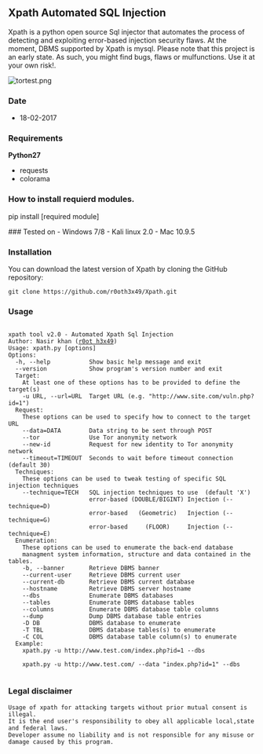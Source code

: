 ## Xpath Automated SQL Injection
<p>Xpath is a python open source Sql injector that automates the process of detecting and exploiting error-based injection security flaws. At the moment, DBMS supported by Xpath is mysql. Please note that this project is an early state. As such, you might find bugs, flaws or mulfunctions. Use it at your own risk!.</p>

![tortest.png](https://s24.postimg.org/71roj8cw5/tortest.png)

### Date 
- 18-02-2017
### Requirements
**Python27**
- requests
- colorama
### How to install requierd modules.
<p>pip install [required module]</p>
### Tested on
- Windows 7/8
- Kali linux 2.0
- Mac 10.9.5

### Installation

<p>You can download the latest version of Xpath by cloning the GitHub repository:</p>
<pre><code>git clone https://github.com/r0oth3x49/Xpath.git</code></pre>

### Usage

<pre><code>
xpath tool v2.0 - Automated Xpath Sql Injection
Author: Nasir khan (<a href="http://r0oth3x49.herokuapp.com/">r0ot h3x49</a>)
Usage: xpath.py [options]
Options:
  -h, --help           Show basic help message and exit
  --version            Show program's version number and exit
  Target:
    At least one of these options has to be provided to define the target(s)	
    -u URL, --url=URL  Target URL (e.g. "http://www.site.com/vuln.php?id=1")
  Request:
    These options can be used to specify how to connect to the target URL
    --data=DATA        Data string to be sent through POST
    --tor              Use Tor anonymity network
    --new-id           Request for new identity to Tor anonymity network
    --timeout=TIMEOUT  Seconds to wait before timeout connection (default 30)
  Techniques:
    These options can be used to tweak testing of specific SQL injection techniques
    --technique=TECH   SQL injection techniques to use  (default 'X')
                       error-based (DOUBLE/BIGINT) Injection (--technique=D)
                       error-based   (Geometric)   Injection (--technique=G)
                       error-based     (FLOOR)     Injection (--technique=E)
  Enumeration:
    These options can be used to enumerate the back-end database
    managment system information, structure and data contained in the tables.
    -b, --banner       Retrieve DBMS banner
    --current-user     Retrieve DBMS current user
    --current-db       Retrieve DBMS current database
    --hostname         Retrieve DBMS server hostname
    --dbs              Enumerate DBMS databases
    --tables           Enumerate DBMS database tables
    --columns          Enumerate DBMS database table columns
    --dump             Dump DBMS database table entries
    -D DB              DBMS database to enumerate
    -T TBL             DBMS database tables(s) to enumerate
    -C COL             DBMS database table column(s) to enumerate
  Example:
    xpath.py -u http://www.test.com/index.php?id=1 --dbs<br />
    xpath.py -u http://www.test.com/ --data "index.php?id=1" --dbs
  </code></pre>
### Legal disclaimer
    Usage of xpath for attacking targets without prior mutual consent is illegal.
    It is the end user's responsibility to obey all applicable local,state and federal laws. 
    Developer assume no liability and is not responsible for any misuse or damage caused by this program.
